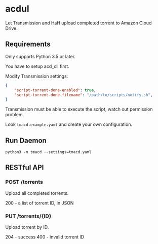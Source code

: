 # acdul

Let Transmission and HaH upload completed torrent to Amazon Cloud Drive.

## Requirements

Only supports Python 3.5 or later.

You have to setup acd_cli first.

Modify Transmission settings:

```json
{
    "script-torrent-done-enabled": true,
    "script-torrent-done-filename": "/path/to/scripts/notify.sh",
}
```

Transmission must be able to execute the script, watch out permission problem.

Look `tmacd.example.yaml` and create your own configuration.

## Run Daemon

```shell
python3 -m tmacd --settings=tmacd.yaml
```

## RESTful API

### POST /torrents

Upload all completed torrents.

200 - a list of torrent ID, in JSON

### PUT /torrents/{ID}

Upload torrent by ID.

204 - success
400 - invalid torrent ID
